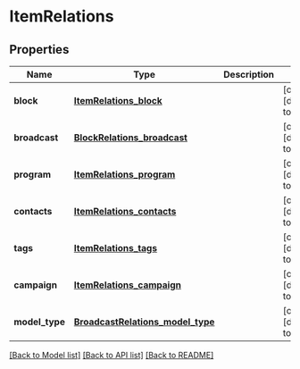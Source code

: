 # ItemRelations

## Properties
Name | Type | Description | Notes
------------ | ------------- | ------------- | -------------
**block** | [**ItemRelations_block**](ItemRelations_block.md) |  | [optional] [default to null]
**broadcast** | [**BlockRelations_broadcast**](BlockRelations_broadcast.md) |  | [optional] [default to null]
**program** | [**ItemRelations_program**](ItemRelations_program.md) |  | [optional] [default to null]
**contacts** | [**ItemRelations_contacts**](ItemRelations_contacts.md) |  | [optional] [default to null]
**tags** | [**ItemRelations_tags**](ItemRelations_tags.md) |  | [optional] [default to null]
**campaign** | [**ItemRelations_campaign**](ItemRelations_campaign.md) |  | [optional] [default to null]
**model_type** | [**BroadcastRelations_model_type**](BroadcastRelations_model_type.md) |  | [optional] [default to null]

[[Back to Model list]](../README.md#documentation-for-models) [[Back to API list]](../README.md#documentation-for-api-endpoints) [[Back to README]](../README.md)


